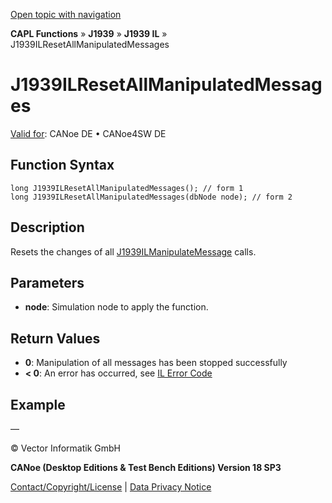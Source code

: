 [Open topic with navigation](../../../../../../CANoeDEFamily.htm#Topics/CAPLFunctions/J1939/J1939InteractionLayer/Functions/CAPLfunctionJ1939ILResetAllManipulatedMessages.md)

**CAPL Functions** » **J1939** » **J1939 IL** » J1939ILResetAllManipulatedMessages

# J1939ILResetAllManipulatedMessages

[Valid for](../../../../Shared/FeatureAvailability.md):  CANoe DE • CANoe4SW DE

## Function Syntax

```plaintext
long J1939ILResetAllManipulatedMessages(); // form 1
long J1939ILResetAllManipulatedMessages(dbNode node); // form 2
```

## Description

Resets the changes of all [J1939ILManipulateMessage](CAPLfunctionJ1939ILManipulateMessage.md) calls.

## Parameters

- **node**: Simulation node to apply the function.

## Return Values

- **0**: Manipulation of all messages has been stopped successfully
- **< 0**: An error has occurred, see [IL Error Code](../../../CAPLfunctionsISOj1939ErrorCodes.md)

## Example

—

© Vector Informatik GmbH

**CANoe (Desktop Editions & Test Bench Editions) Version 18 SP3**

[Contact/Copyright/License](../../../../Shared/ContactCopyrightLicense.md) | [Data Privacy Notice](https://www.vector.com/int/en/company/get-info/privacy-policy/)
